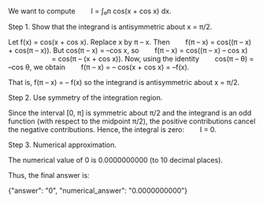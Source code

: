 We want to compute
  I = ∫₀ᴨ cos(x + cos x) dx.

Step 1. Show that the integrand is antisymmetric about x = π/2.

Let f(x) = cos(x + cos x). Replace x by π – x. Then
  f(π – x) = cos((π – x) + cos(π – x)).
But cos(π – x) = –cos x, so
  f(π – x) = cos((π – x) – cos x)
       = cos(π – (x + cos x)).
Now, using the identity
  cos(π – θ) = –cos θ,
we obtain
  f(π – x) = – cos(x + cos x) = –f(x).

That is, f(π – x) = – f(x) so the integrand is antisymmetric about x = π/2.

Step 2. Use symmetry of the integration region.

Since the interval [0, π] is symmetric about π/2 and the integrand is an odd function (with respect to the midpoint π/2), the positive contributions cancel the negative contributions. Hence, the integral is zero:
  I = 0.

Step 3. Numerical approximation.

The numerical value of 0 is 0.0000000000 (to 10 decimal places).

Thus, the final answer is:

{"answer": "0", "numerical_answer": "0.0000000000"}
